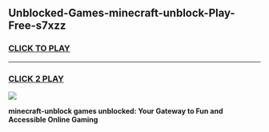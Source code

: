 
## Unblocked-Games-minecraft-unblock-Play-Free-s7xzz
<h3>
<a href="https://premium76.site?title=minecraft-unblock&ref=23A">CLICK TO PLAY</a></h3>
<hr>

<h3>
<a href="https://premium76.site?title=minecraft-unblock&ref=23A">CLICK 2 PLAY</a>
  
</h3>

<a href="https://premium76.site?title=minecraft-unblock&ref=23A"><img src="https://clearcache.store/games.png"></a>


**minecraft-unblock games unblocked: Your Gateway to Fun and Accessible Online Gaming**
